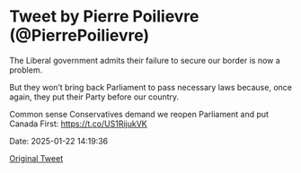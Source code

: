 # Tweet by Pierre Poilievre (@PierrePoilievre)

The Liberal government admits their failure to secure our border is now a problem.

But they won’t bring back Parliament to pass necessary laws because, once again, they put their Party before our country. 

Common sense Conservatives demand we reopen Parliament and put Canada First: https://t.co/US1RijukVK

Date: 2025-01-22 14:19:36

[Original Tweet](https://x.com/PierrePoilievre/status/1882070615877648629)
